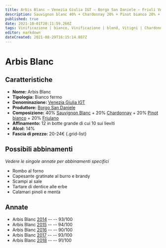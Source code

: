 ```yaml
---
title: Arbis Blanc – Venezia Giulia IGT – Borgo San Daniele – Friuli Venezia Giulia (IT) – 20-24€ – 4★-5★
description: Sauvignon blanc 40% + Chardonnay 20% + Pinot bianco 20% + Friulano 20% | Rombo al forno – Capesante gratinate – Scampi al sale – Tartare di dentice alle erbe – Calamari pinoli e menta 
published: true
date: 2021-10-01T20:11:59.260Z
tags: Vinificazione | bianco, Vinificazione | blend, Vitigni | Chardonnay, friuli venezia giulia, Vitigni | Pinot bianco, friulano, Vinificazione | fermo, Valutazioni | 5 stelleVitigni | Sauvignon blanc Rombo al forno, Capesante gratinate, Scampi al sale, Tartare di dentice alle erbe, Calamari pinoli e menta, Prezzi | 20-24€
editor: markdown
dateCreated: 2021-08-29T16:15:14.887Z
---
```


# Arbis Blanc

## Caratteristiche
- **Nome:** Arbis Blanc
- **Tipologia:** Bianco fermo
- **Denominazione:** [Venezia Giulia IGT](/denominazioni/Italia/Friuli-Venezia-Giulia/IGT/Venezia-Giulia)
- **Produttore:** [Borgo San Daniele](/produttori/Italia/Friuli-Venezia-Giulia/Borgo-San-Daniele) 
- **Composizione:** 40% [Sauvignon Blanc](/vitigni/Francia/bacca-bianca/sauvignon-blanc) + 20% [Chardonnay](/vitigni/Francia/bacca-bianca/chardonnay) + 20% [Pinot bianco](/vitigni/Francia/bacca-bianca/pinot-bianco) + 20% [Friulano](/vitigni/Italia/bacca-bianca/friulano)
- **Affinamento:** 12 in botte grande di cui 10 sui lieviti
- **Alcol:** 14%
- **Fascia di prezzo:** 20-24€
{.grid-list}



## Possibili abbinamenti
*Vedere le singole annate per abbinamenti specifici*

- Rombo al forno 
- Capesante gratinate al burro e brandy
- Scampi al sale 
- Tartare di dentice alle erbe 
- Calamari pinoli e menta

## Annate

- Arbis Blanc [2014](/vini/Italia/Friuli-Venezia-Giulia/Borgo-San-Daniele/Arbis-Blanc/2014) -- <span class="star-5"></span> -- 93/100
- Arbis Blanc [2015](/vini/Italia/Friuli-Venezia-Giulia/Borgo-San-Daniele/Arbis-Blanc/2015) -- <span class="star-5"></span> -- 94/100
- Arbis Blanc [2016](/vini/Italia/Friuli-Venezia-Giulia/Borgo-San-Daniele/Arbis-Blanc/2016) -- <span class="star-4"></span> -- 90/100
- Arbis Blanc [2017](/vini/Italia/Friuli-Venezia-Giulia/Borgo-San-Daniele/Arbis-Blanc/2017) -- <span class="star-5"></span> -- 93/100
- Arbis Blanc [2018](/vini/Italia/Friuli-Venezia-Giulia/Borgo-San-Daniele/Arbis-Blanc/2018) -- <span class="star-5"></span> -- 91/100

